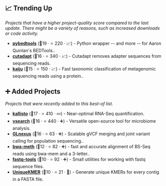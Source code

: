 ## 📈 Trending Up

_Projects that have a higher project-quality score compared to the last update. There might be a variety of reasons, such as increased downloads or code activity._

- <b><a href="https://github.com/daler/pybedtools">pybedtools</a></b> (🥈19 ·  ⭐ 220 · 📈) - Python wrapper -- and more -- for Aaron Quinlan's BEDTools..
- <b><a href="https://github.com/marcelm/cutadapt">cutadapt</a></b> (🥇16 ·  ⭐ 340 · 📈) - Cutadapt removes adapter sequences from sequencing reads.
- <b><a href="https://github.com/bioinformatics-centre/kaiju">kaiju</a></b> (🥈15 ·  ⭐ 150 · 📈) - Fast taxonomic classification of metagenomic sequencing reads using a protein..

## ➕ Added Projects

_Projects that were recently added to this best-of list._

- <b><a href="https://github.com/pachterlab/kallisto">kallisto</a></b> (🥇17 ·  ⭐ 410 · 💤) - Near-optimal RNA-Seq quantification.
- <b><a href="https://github.com/torognes/vsearch">vsearch</a></b> (🥈16 ·  ⭐ 440 · ➕) - Versatile open-source tool for microbiome analysis.
- <b><a href="https://github.com/dnanexus-rnd/GLnexus">GLnexus</a></b> (🥉16 ·  ⭐ 63 · ➕) - Scalable gVCF merging and joint variant calling for population sequencing..
- <b><a href="https://github.com/brentp/bwa-meth">bwa-meth</a></b> (🥉12 ·  ⭐ 82 · ➕) - fast and accurate alignment of BS-Seq reads using bwa-mem and a 3-letter..
- <b><a href="https://github.com/dcjones/fastq-tools">fastq-tools</a></b> (🥉10 ·  ⭐ 92 · ➕) - Small utilities for working with fastq sequence files.
- <b><a href="https://github.com/OpenGene/UniqueKMER">UniqueKMER</a></b> (🥉10 ·  ⭐ 21 · 🐣) - Generate unique KMERs for every contig in a FASTA file.

